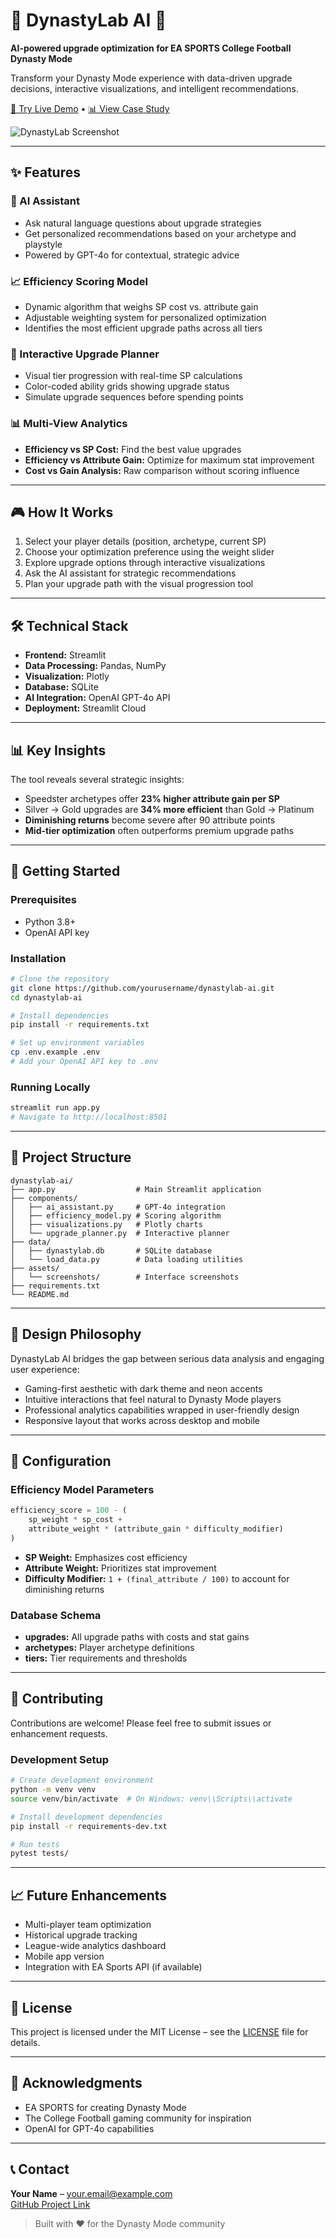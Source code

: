 # 🧠 DynastyLab AI 🏈  
**AI-powered upgrade optimization for EA SPORTS College Football Dynasty Mode**

Transform your Dynasty Mode experience with data-driven upgrade decisions, interactive visualizations, and intelligent recommendations.

[🚀 Try Live Demo](#) • [📊 View Case Study](#)

![DynastyLab Screenshot](assets/screenshots/hero.png)

---

## ✨ Features

### 🤖 AI Assistant
- Ask natural language questions about upgrade strategies  
- Get personalized recommendations based on your archetype and playstyle  
- Powered by GPT-4o for contextual, strategic advice  

### 📈 Efficiency Scoring Model
- Dynamic algorithm that weighs SP cost vs. attribute gain  
- Adjustable weighting system for personalized optimization  
- Identifies the most efficient upgrade paths across all tiers  

### 🎯 Interactive Upgrade Planner
- Visual tier progression with real-time SP calculations  
- Color-coded ability grids showing upgrade status  
- Simulate upgrade sequences before spending points  

### 📊 Multi-View Analytics
- **Efficiency vs SP Cost:** Find the best value upgrades  
- **Efficiency vs Attribute Gain:** Optimize for maximum stat improvement  
- **Cost vs Gain Analysis:** Raw comparison without scoring influence  

---

## 🎮 How It Works

1. Select your player details (position, archetype, current SP)  
2. Choose your optimization preference using the weight slider  
3. Explore upgrade options through interactive visualizations  
4. Ask the AI assistant for strategic recommendations  
5. Plan your upgrade path with the visual progression tool  

---

## 🛠️ Technical Stack

- **Frontend:** Streamlit  
- **Data Processing:** Pandas, NumPy  
- **Visualization:** Plotly  
- **Database:** SQLite  
- **AI Integration:** OpenAI GPT-4o API  
- **Deployment:** Streamlit Cloud  

---

## 📊 Key Insights

The tool reveals several strategic insights:

- Speedster archetypes offer **23% higher attribute gain per SP**
- Silver → Gold upgrades are **34% more efficient** than Gold → Platinum
- **Diminishing returns** become severe after 90 attribute points
- **Mid-tier optimization** often outperforms premium upgrade paths

---

## 🚀 Getting Started

### Prerequisites
- Python 3.8+
- OpenAI API key

### Installation

```bash
# Clone the repository
git clone https://github.com/yourusername/dynastylab-ai.git
cd dynastylab-ai

# Install dependencies
pip install -r requirements.txt

# Set up environment variables
cp .env.example .env
# Add your OpenAI API key to .env
```

### Running Locally

```bash
streamlit run app.py
# Navigate to http://localhost:8501
```

---

## 📁 Project Structure

```
dynastylab-ai/
├── app.py                  # Main Streamlit application
├── components/
│   ├── ai_assistant.py     # GPT-4o integration
│   ├── efficiency_model.py # Scoring algorithm
│   ├── visualizations.py   # Plotly charts
│   └── upgrade_planner.py  # Interactive planner
├── data/
│   ├── dynastylab.db       # SQLite database
│   └── load_data.py        # Data loading utilities
├── assets/
│   └── screenshots/        # Interface screenshots
├── requirements.txt
└── README.md
```

---

## 🎨 Design Philosophy

DynastyLab AI bridges the gap between serious data analysis and engaging user experience:

- Gaming-first aesthetic with dark theme and neon accents  
- Intuitive interactions that feel natural to Dynasty Mode players  
- Professional analytics capabilities wrapped in user-friendly design  
- Responsive layout that works across desktop and mobile  

---

## 🔧 Configuration

### Efficiency Model Parameters

```python
efficiency_score = 100 - (
    sp_weight * sp_cost + 
    attribute_weight * (attribute_gain * difficulty_modifier)
)
```

- **SP Weight:** Emphasizes cost efficiency  
- **Attribute Weight:** Prioritizes stat improvement  
- **Difficulty Modifier:** `1 + (final_attribute / 100)` to account for diminishing returns  

### Database Schema

- **upgrades:** All upgrade paths with costs and stat gains  
- **archetypes:** Player archetype definitions  
- **tiers:** Tier requirements and thresholds  

---

## 🤝 Contributing

Contributions are welcome! Please feel free to submit issues or enhancement requests.

### Development Setup

```bash
# Create development environment
python -m venv venv
source venv/bin/activate  # On Windows: venv\\Scripts\\activate

# Install development dependencies
pip install -r requirements-dev.txt

# Run tests
pytest tests/
```

---

## 📈 Future Enhancements

- Multi-player team optimization  
- Historical upgrade tracking  
- League-wide analytics dashboard  
- Mobile app version  
- Integration with EA Sports API (if available)  

---

## 📄 License

This project is licensed under the MIT License – see the [LICENSE](LICENSE) file for details.

---

## 🙏 Acknowledgments

- EA SPORTS for creating Dynasty Mode  
- The College Football gaming community for inspiration  
- OpenAI for GPT-4o capabilities  

---

## 📞 Contact

**Your Name** – your.email@example.com  
[GitHub Project Link](https://github.com/yourusername/dynastylab-ai)

> Built with ❤️ for the Dynasty Mode community
